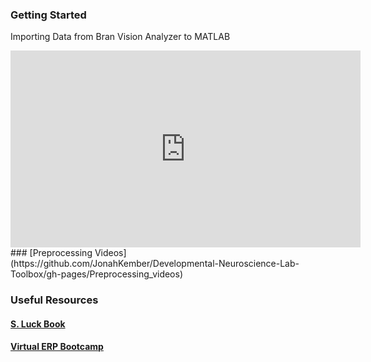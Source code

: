 ### Getting Started

Importing Data from Bran Vision Analyzer to MATLAB

<iframe width="560" height="315" src="https://www.youtube.com/embed/wyLg40dLwJo" title="YouTube video player" frameborder="0" allow="accelerometer; autoplay; clipboard-write; encrypted-media; gyroscope; picture-in-picture" allowfullscreen></iframe>
### [Preprocessing Videos](https://github.com/JonahKember/Developmental-Neuroscience-Lab-Toolbox/gh-pages/Preprocessing_videos)

### Useful Resources
#### [S. Luck Book](https://github.com/JonahKember/Developmental-Neuroscience-Lab-Toolbox/tree/gh-pages/Luck-Book)
#### [Virtual ERP Bootcamp](https://courses.erpinfo.org/courses/Intro-to-ERPs)
